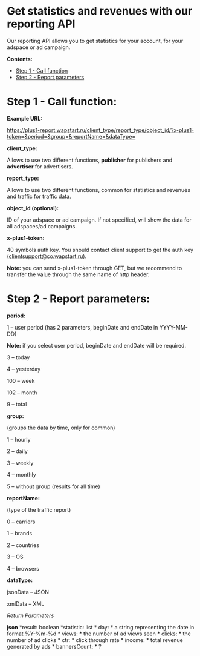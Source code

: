 Get statistics and revenues with our reporting API
==========================
Our reporting API allows you to get statistics for your account, for your adspace or ad campaign.

**Contents:**
* [Step 1 - Call function](#step-1---call-function)
* [Step 2 - Report parameters](#step-2---report-parameters)


# Step 1 - Call function:

**Example URL:**

https://plus1-report.wapstart.ru/client_type/report_type/object_id/?x-plus1-token=&period=&group=&reportName=&dataType=

**client_type:**

Allows to use two different functions, **publisher** for publishers and **advertiser** for advertisers.

**report_type:**

Allows to use two different functions, common for statistics and revenues and traffic for traffic data.

**object_id (optional):**

ID of your adspace or ad campaign. If not specified, will show the data for all adspaces/ad campaigns.

**x-plus1-token:**

40 symbols auth key. You should contact client support to get the auth key (clientsupport@co.wapstart.ru).

**Note:** you can send x-plus1-token through GET, but we recommend to transfer the value through the same name of http header.


# Step 2 - Report parameters:

**period:**

1 – user period (has 2 parameters, beginDate and endDate in YYYY-MM-DD)

**Note:** if you select user period, beginDate and endDate will be required.

3 – today

4 – yesterday

100 – week

102 – month

9 – total

**group:**

(groups the data by time, only for common)

1 – hourly

2 – daily

3 – weekly

4 – monthly

5 – without group (results for all time)

**reportName:**

(type of the traffic report)

0 – carriers

1 – brands

2 – countries

3 – OS

4 – browsers

**dataType:**

jsonData – JSON

xmlData – XML

*Return Parameters*

**json**
*result: boolean
*statistic: list
    * day: 
        * a string representing the date in format %Y-%m-%d
    * views:
        * the number of ad views seen
    * clicks:
        * the number of ad clicks
    * ctr:
        * click through rate
    * income:
        * total revenue generated by ads
    * bannersCount:
        * ?
